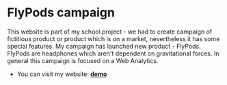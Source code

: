 # FlyPods campaign

This website is part of my school project - we had to create campaign of fictitious product or product which is on a market, nevertheless it has some special features. My campaign has launched new product - FlyPods. FlyPods are headphones which aren't dependent on gravitational forces. In general this campaign is focused on a Web Analytics. 

* You can visit my website: **[demo](https://github.com/pslib-cz/2020l4web-campaign-sarajuliefrajtova/docs/)**
